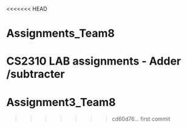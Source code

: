 <<<<<<< HEAD
# Assignments_Team8
CS2310 LAB assignments - Adder /subtracter
=======
# Assignment3_Team8
>>>>>>> cd60d76... first commit
